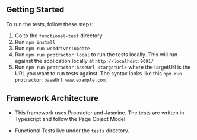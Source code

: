 Getting Started
---------------

To run the tests, follow these steps:

 1. Go to the `functional-test` directory
 2. Run `npm install`
 3. Run `npm run webdriver:update`
 4. Run `npm run protractor:local` to run the tests locally. This will run against the application locally at `http://localhost:9091/`
 5. Run `npm run protractor:baseUrl <targetUrl>` where the targetUrl is the URL you want to run tests against. 
 The syntax looks like this `npm run protractor:baseUrl www.example.com`.
 
 
 Framework Architecture
 ----------------------
 - This framework uses Protractor and Jasmine. The tests are written in Typescript and follow the Page Object Model.
 
 - Functional Tests live under the `tests` directory.
 
 